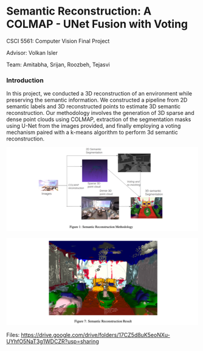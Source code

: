 # Semantic Reconstruction: A COLMAP - UNet Fusion with Voting

CSCI 5561: Computer Vision Final Project

Advisor: Volkan Isler

Team: Amitabha, Srijan, Roozbeh, Tejasvi

### Introduction
In this project, we conducted a 3D reconstruction of an environment while preserving the semantic information. We constructed a pipeline from 2D semantic labels and 3D reconstructed points to estimate 3D semantic reconstruction. Our methodology involves the generation of 3D sparse and dense point clouds using COLMAP, extraction of the segmentation masks using U-Net from the images provided, and finally employing a voting mechanism paired with a k-means algorithm to perform 3d semantic reconstruction.

![image1](https://github.com/adeb567/3d-Semantic-Reconstruction/blob/main/1.png?raw=true)

![image2](https://github.com/adeb567/3d-Semantic-Reconstruction/blob/main/2.png?raw=true)


Files: https://drive.google.com/drive/folders/17CZ5d8uK5eoNXu-UYhfO5NaT3g1WDCZR?usp=sharing

